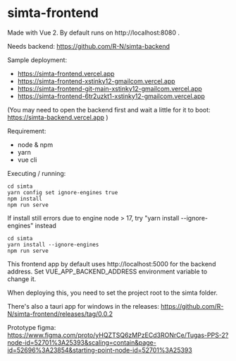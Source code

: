 # simta-frontend
Made with Vue 2. By default runs on http://localhost:8080 .

Needs backend: https://github.com/R-N/simta-backend

Sample deployment: 
- https://simta-frontend.vercel.app
- https://simta-frontend-xstinky12-gmailcom.vercel.app
- https://simta-frontend-git-main-xstinky12-gmailcom.vercel.app
- https://simta-frontend-6tr2uzkt1-xstinky12-gmailcom.vercel.app

(You may need to open the backend first and wait a little for it to boot: https://simta-backend.vercel.app )

Requirement:
- node & npm
- yarn
- vue cli
 
Executing / running:
```
cd simta
yarn config set ignore-engines true
npm install
npm run serve
```

If install still errors due to engine node > 17, try "yarn install --ignore-engines" instead
```
cd simta
yarn install --ignore-engines
npm run serve
```

This frontend app by default uses http://localhost:5000 for the backend address.
Set VUE_APP_BACKEND_ADDRESS environment variable to change it.

When deploying this, you need to set the project root to the simta folder.

There's also a tauri app for windows in the releases: https://github.com/R-N/simta-frontend/releases/tag/0.0.2

Prototype figma: https://www.figma.com/proto/yHQZTSQ6zMPzECd3RONrCe/Tugas-PPS-2?node-id=52701%3A25393&scaling=contain&page-id=52696%3A23854&starting-point-node-id=52701%3A25393
